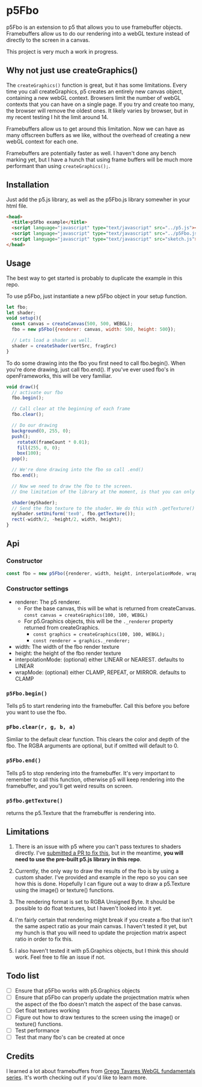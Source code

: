 # p5Fbo

p5Fbo is an extension to p5 that allows you to use framebuffer objects. Framebuffers allow us to do our rendering into a webGL texture instead of directly to the screen in a canvas.

This project is very much a work in progress.

## Why not just use createGraphics()

The `createGraphics()` function is great, but it has some limitations. Every time you call createGraphics, p5 creates an entirely new canvas object, containing a new webGL context. Browsers limit the number of webGL contexts that you can have on a single page. If you try and create too many, the browser will remove the oldest ones. It likely varies by browser, but in my recent testing I hit the limit around 14.

Framebuffers allow us to get around this limitation. Now we can have as many offscreen buffers as we like, without the overhead of creating a new webGL context for each one.

Framebuffers are potentially faster as well. I haven't done any bench marking yet, but I have a hunch that using frame buffers will be much more performant than using `createGraphics();`.

## Installation

Just add the p5.js library, as well as the p5Fbo.js library somewher in your html file.

```html
<head>
  <title>p5Fbo example</title>
  <script language="javascript" type="text/javascript" src="../p5.js"></script>
  <script language="javascript" type="text/javascript" src="../p5Fbo.js"></script>
  <script language="javascript" type="text/javascript" src="sketch.js"></script>
</head>
```

## Usage

The best way to get started is probably to duplicate the example in this repo. 

To use p5Fbo, just instantiate a new p5Fbo object in your setup function.

```javascript
let fbo;
let shader;
void setup(){
  const canvas = createCanvas(500, 500, WEBGL);
  fbo = new p5Fbo({renderer: canvas, width: 500, height: 500});

  // Lets load a shader as well. 
  shader = createShader(vertSrc, fragSrc)
}
```

To do some drawing into the fbo you first need to call fbo.begin(). When you're done drawing, just call fbo.end(). If you've ever used fbo's in openFrameworks, this will be very familiar.

```javascript
void draw(){
  // activate our fbo
  fbo.begin();

  // Call clear at the beginning of each frame
  fbo.clear();

  // Do our drawing
  background(0, 255, 0);
  push();
    rotateX(frameCount * 0.01);
    fill(255, 0, 0);
    box(100);
  pop();

  // We're done drawing into the fbo so call .end()
  fbo.end();

  // Now we need to draw the fbo to the screen. 
  // One limitation of the library at the moment, is that you can only draw fbo textures to the screen using a shader

  shader(myShader);
  // Send the fbo texture to the shader. We do this with .getTexture()
  myShader.setUniform('tex0', fbo.getTexture());
  rect(-width/2, -height/2, width, height);
}
```

## Api

### Constructor

``` javascript
const fbo = new p5Fbo({renderer, width, height, interpolationMode, wrapMode});
```

### Constructor settings

- renderer: The p5 renderer. 
  - For the base canvas, this will be what is returned from createCanvas. `const canvas = createGraphics(100, 100, WEBGL)`
  - For p5.Graphics objects, this will be the `._renderer` property returned from createGraphics.
    - `const graphics = createGraphics(100, 100, WEBGL);`
    - `const renderer = graphics._renderer;`
- width: The width of the fbo render texture
- height: the height of the fbo render texture
- interpolationMode: (optional) either LINEAR or NEAREST. defaults to LINEAR
- wrapMode: (optional) either CLAMP, REPEAT, or MIRROR. defaults to CLAMP

### `p5Fbo.begin()`

Tells p5 to start rendering into the framebuffer. Call this before you before you want to use the fbo.

### `pFbo.clear(r, g, b, a)`

Simliar to the default clear function. This clears the color and depth of the fbo. The RGBA arguments are optional, but if omitted will default to 0.

### `p5Fbo.end()`

Tells p5 to stop rendering into the framebuffer. It's very important to remember to call this function, otherwise p5 will keep rendering into the framebuffer, and you'll get weird results on screen.

### `p5fbo.getTexture()`

returns the p5.Texture that the framebuffer is rendering into.

## Limitations

1. There is an issue with p5 where you can't pass textures to shaders directly. I've [submitted a PR to fix this](https://github.com/processing/p5.js/pull/5517), but in the meantime, **you will need to use the pre-built p5.js library in this repo**.

2. Currently, the only way to draw the results of the fbo is by using a custom shader. I've provided and example in the repo so you can see how this is done. Hopefully I can figure out a way to draw a p5.Texture using the image() or texture() functions.

3. The rendering format is set to RGBA Unsigned Byte. It should be possible to do float textures, but I haven't looked into it yet.

4. I'm fairly certain that rendering might break if you create a fbo that isn't the same aspect ratio as your main canvas. I haven't tested it yet, but my hunch is that you will need to update the projection matrix aspect ratio in order to fix this.

5. I also haven't tested it with p5.Graphics objects, but I think this should work. Feel free to file an issue if not.

## Todo list

- [ ] Ensure that p5Fbo works with p5.Graphics objects
- [ ] Ensure that p5Fbo can properly update the projectmation matrix when the aspect of the fbo doesn't match the aspect of the base canvas.
- [ ] Get float textures working
- [ ] Figure out how to draw textures to the screen using the image() or texture() functions.
- [ ] Test performance
- [ ] Test that many fbo's can be created at once

## Credits

I learned a lot about framebuffers from [Gregg Tavares WebGL fundamentals series](https://webglfundamentals.org/webgl/lessons/webgl-render-to-texture.html). It's worth checking out if you'd like to learn more.
